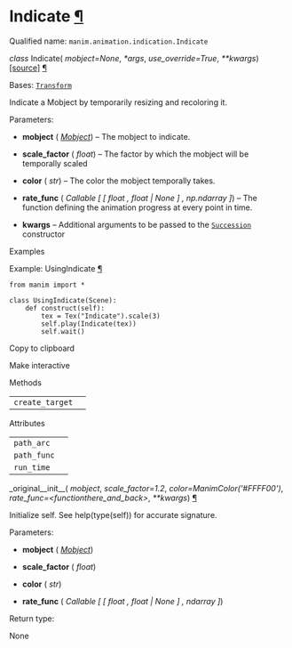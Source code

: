 # Indicate [¶](https://docs.manim.community/en/stable/reference/manim.animation.indication.Indicate.html\#indicate "Link to this heading")

Qualified name: `manim.animation.indication.Indicate`

_class_ Indicate( _mobject=None_, _\*args_, _use\_override=True_, _\*\*kwargs_) [\[source\]](https://docs.manim.community/en/stable/_modules/manim/animation/indication.html#Indicate) [¶](https://docs.manim.community/en/stable/reference/manim.animation.indication.Indicate.html#manim.animation.indication.Indicate "Link to this definition")

Bases: [`Transform`](https://docs.manim.community/en/stable/reference/manim.animation.transform.Transform.html#manim.animation.transform.Transform "manim.animation.transform.Transform")

Indicate a Mobject by temporarily resizing and recoloring it.

Parameters:

- **mobject** ( [_Mobject_](https://docs.manim.community/en/stable/reference/manim.mobject.mobject.Mobject.html#manim.mobject.mobject.Mobject "manim.mobject.mobject.Mobject")) – The mobject to indicate.

- **scale\_factor** ( _float_) – The factor by which the mobject will be temporally scaled

- **color** ( _str_) – The color the mobject temporally takes.

- **rate\_func** ( _Callable_ _\[_ _\[_ _float_ _,_ _float_ _\|_ _None_ _\]_ _,_ _np.ndarray_ _\]_) – The function defining the animation progress at every point in time.

- **kwargs** – Additional arguments to be passed to the [`Succession`](https://docs.manim.community/en/stable/reference/manim.animation.composition.Succession.html#manim.animation.composition.Succession "manim.animation.composition.Succession") constructor


Examples

Example: UsingIndicate [¶](https://docs.manim.community/en/stable/reference/manim.animation.indication.Indicate.html#usingindicate)

```
from manim import *

class UsingIndicate(Scene):
    def construct(self):
        tex = Tex("Indicate").scale(3)
        self.play(Indicate(tex))
        self.wait()

```

Copy to clipboard

Make interactive

Methods

|     |     |
| --- | --- |
| `create_target` |  |

Attributes

|     |     |
| --- | --- |
| `path_arc` |  |
| `path_func` |  |
| `run_time` |  |

\_original\_\_init\_\_( _mobject_, _scale\_factor=1.2_, _color=ManimColor('#FFFF00')_, _rate\_func=<functionthere\_and\_back>_, _\*\*kwargs_) [¶](https://docs.manim.community/en/stable/reference/manim.animation.indication.Indicate.html#manim.animation.indication.Indicate._original__init__ "Link to this definition")

Initialize self. See help(type(self)) for accurate signature.

Parameters:

- **mobject** ( [_Mobject_](https://docs.manim.community/en/stable/reference/manim.mobject.mobject.Mobject.html#manim.mobject.mobject.Mobject "manim.mobject.mobject.Mobject"))

- **scale\_factor** ( _float_)

- **color** ( _str_)

- **rate\_func** ( _Callable_ _\[_ _\[_ _float_ _,_ _float_ _\|_ _None_ _\]_ _,_ _ndarray_ _\]_)


Return type:

None